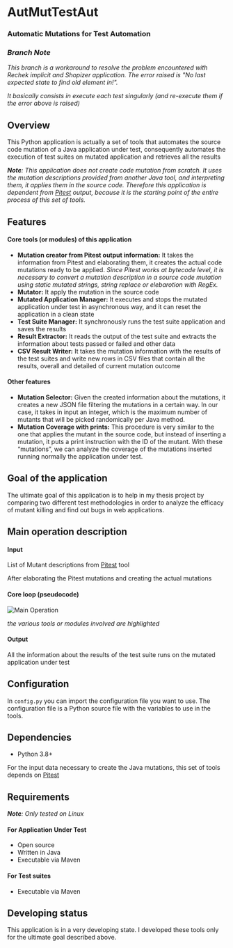 # AutMutTestAut
### Automatic Mutations for Test Automation

### _Branch Note_
_This branch is a workaround to resolve the problem encountered with Rechek implicit and Shopizer application. The error raised is "No last expected state to find old element in!"._

_It basically consists in execute each test singularly (and re-execute them if the error above is raised)_

## Overview
This Python application is actually a set of tools that automates the source code mutation of a Java application under test, consequently automates the execution of test suites on mutated application and retrieves all the results

_**Note**: This application does not create code mutation from scratch. It uses the mutation descriptions provided from another Java tool, and interpreting them, it applies them in the source code. Therefore this application is dependent from [Pitest](https://github.com/hcoles/pitest) output, because it is the starting point of the entire process of this set of tools._

## Features
#### Core tools (or modules) of this application
- **Mutation creator from Pitest output information:** It takes the information from Pitest and elaborating them, it creates the actual code mutations ready to be applied. _Since Pitest works at bytecode level, it is necessary to convert a mutation description in a source code mutation using static mutated strings, string replace or elebarotion with RegEx._
- **Mutator:** It apply the mutation in the source code
- **Mutated Application Manager:** It executes and stops the mutated application under test in asynchronous way, and it can reset the application in a clean state
- **Test Suite Manager:** It synchronously runs the test suite application and saves the results
- **Result Extractor:** It reads the output of the test suite and extracts the information about tests passed or failed and other data
- **CSV Result Writer:** It takes the mutation information with the results of the test suites and write new rows in CSV files that contain all the results, overall and detailed of current mutation outcome

#### Other features
- **Mutation Selector:** Given the created information about the mutations, it creates a new JSON file filtering the mutations in a certain way. In our case, it takes in input an integer, which is the maximum number of mutants that will be picked randomically per Java method.
- **Mutation Coverage with prints:** This procedure is very similar to the one that applies the mutant in the source code, but instead of inserting a mutation, it puts a print instruction with the ID of the mutant. With these “mutations”, we can analyze the coverage of the mutations inserted running normally the application under test.

## Goal of the application
 
The ultimate goal of this application is to help in my thesis project by comparing two different test methodologies in order to analyze the efficacy of mutant killing and find out bugs in web applications.

## Main operation description
#### Input
List of Mutant descriptions from [Pitest](https://github.com/hcoles/pitest) tool

After elaborating the Pitest mutations and creating the actual mutations

#### Core loop (pseudocode)
![Main Operation](https://i.ibb.co/Pm2jzG8/Aut-Mut-Test-Aut-Main-operation.png)

_the various tools or modules involved are highlighted_

#### Output
All the information about the results of the test suite runs on the mutated application under test

## Configuration
In `config.py` you can import the configuration file you want to use. The configuration file is a Python source file with the variables to use in the tools.

## Dependencies
- Python 3.8+

For the input data necessary to create the Java mutations, this set of tools depends on [Pitest](https://github.com/hcoles/pitest)

## Requirements
_**Note**: Only tested on Linux_

#### For Application Under Test
- Open source
- Written in Java
- Executable via Maven

#### For Test suites
- Executable via Maven

## Developing status
This application is in a very developing state. I developed these tools only for the ultimate goal described above.
